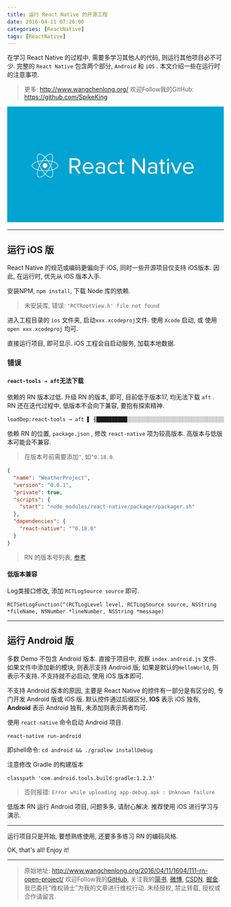 ```yaml
---
title: 运行 React Native 的开源工程
date: 2016-04-11 07:26:00
categories: [ReactNative]
tags: [ReactNative]
---
```


在学习 React Native 的过程中, 需要多学习其他人的代码, 则运行其他项目必不可少. 完整的 ``React Native`` 包含两个部分, ``Android`` 和 ``iOS`` .  本文介绍一些在运行时的注意事项. 

<!-- more -->
> 更多: http://www.wangchenlong.org/
> 欢迎Follow我的GitHub: https://github.com/SpikeKing

![React Native](111-rn-open-project/open-project-logo.png)

---

## 运行 iOS 版

React Native 的规范或编码更偏向于 iOS, 同时一些开源项目仅支持 iOS版本. 因此, 在运行时, 优先从 iOS 版本入手.

安装NPM, ``npm install``, 下载 Node 库的依赖.

> 未安装库, 错误: ``'RCTRootView.h' file not found``

进入工程目录的 ``ios`` 文件夹, 启动``xxx.xcodeproj``文件. 使用 ``Xcode`` 启动, 或 使用 ``open xxx.xcodeproj`` 均可. 

直接运行项目, 即可显示. iOS 工程会自启动服务, 加载本地数据.

### 错误

#### **``react-tools → aft``无法下载**

依赖的 RN 版本过低. 升级 RN 的版本, 即可, 目前低于版本17, 均无法下载 ``aft`` . RN 还在迭代过程中, 低版本不会向下兼容, 要抱有探索精神.

``` bash
loadDep:react-tools → aft ▌ ╢██████████░░░░░░░░░░░░░░░░░░░░░░░░░░░░░░░░░░░░░░░╟
```

依赖 RN 的位置, ``package.json`` , 修改 ``react-native`` 项为较高版本. 高版本与低版本可能会不兼容.

> 在版本号前需要添加``^``, 如``^0.18.0``.


``` json
{
  "name": "WeatherProject",
  "version": "0.0.1",
  "private": true,
  "scripts": {
    "start": "node_modules/react-native/packager/packager.sh"
  },
  "dependencies": {
    "react-native": "^0.18.0"
  }
}
```

> RN 的版本号列表, [参考](https://github.com/facebook/react-native/tags)

#### **低版本兼容**

Log类接口修改, 添加 ``RCTLogSource source`` 即可.

``` objc
RCTSetLogFunction(^(RCTLogLevel level, RCTLogSource source, NSString *fileName, NSNumber *lineNumber, NSString *message)
```

---

## 运行 Android 版

多数 Demo 不包含 Android 版本. 直接于项目中, 观察 ``index.android.js`` 文件. 如果文件中添加新的模块, 则表示支持 Android 版; 如果是默认的``HelloWorld``, 则表示不支持. 不支持就不必启动, 使用 iOS 版本即可.

不支持 Android 版本的原因, 主要是 React Native 的控件有一部分是有区分的, 专门开发 Android 版或 iOS 版. 默认控件通过后缀区分, **IOS** 表示 iOS 独有, **Android** 表示 Android 独有, 未添加则表示两者均可.

使用 ``react-native`` 命令启动 Android 项目.

```
react-native run-android
```

即shell命令: ``cd android && ./gradlew installDebug``

注意修改 Gradle 的构建版本

```
classpath 'com.android.tools.build:gradle:1.2.3'
```

> 否则报错: ``Error while uploading app-debug.apk : Unknown failure``

低版本 RN 运行 Android 项目, 问题多多, 请耐心解决. 推荐使用 iOS 进行学习与演示.

---

运行项目只是开始, 要想熟练使用, 还要多多练习 RN 的编码风格.

OK, that's all! Enjoy it!

---

> 原始地址: 
> http://www.wangchenlong.org/2016/04/11/1604/111-rn-open-project/
> 欢迎Follow我的[GitHub](https://github.com/SpikeKing), 关注我的[简书](http://www.jianshu.com/users/e2b4dd6d3eb4/latest_articles), [微博](http://weibo.com/u/2852941392), [CSDN](http://blog.csdn.net/caroline_wendy), [掘金](http://gold.xitu.io/#/user/56de98c2f3609a005442ec58). 
> 我已委托“维权骑士”为我的文章进行维权行动. 未经授权, 禁止转载, 授权或合作请留言.

